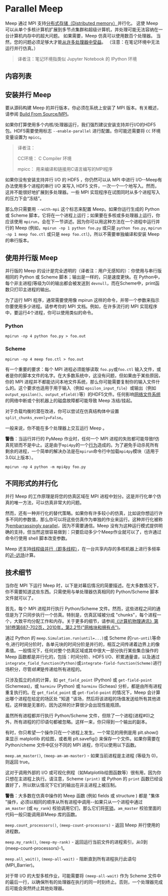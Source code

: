 # Parallel Meep

Meep 通过 MPI 支持[分布式存储（Distributed memory）](https://en.wikipedia.org/wiki/Distributed_memory)并行化。 这使 Meep 可以从单个多核计算机扩展到多节点集群和超级计算机，并处理可能无法容纳在一台计算机内存中的超大问题。 如果需要，Meep 仿真可以使用数百个处理器。 当然，您的问题必须足够大才能[从许多处理器中受益](https://meep.readthedocs.io/en/latest/FAQ/#should-i-expect-linear-speedup-from-the-parallel-meep)。 （注意：在笔记环境中无法运行并行仿真。）

> 译者注：笔记环境指类似 Jupyter Notebook 的 IPython 环境

## 内容列表

## 安装并行 Meep

要从源码构建 Meep 的并行版本，你必须在系统上安装了 MPI 版本。有关概述，请参阅 [Build From Source/MPI](https://meep.readthedocs.io/en/latest/Build_From_Source/#mpi)。

如果你打算使用多个内核/处理器运行，我们强烈建议安装支持并行I/O的HDF5包。HDF5需要使用标志 `--enable-parallel` 进行配置。你可能还需要将 `CC` 环境变量设置为 `mpicc`。

> 译者注：
>
> CC环境： C Compiler 环境
>
> mpicc： 用来编译和链接用C语言编写的MPI程序

如果你没有安装支持并行 I/O 的 HDF5 ，你仍然可以从 MPI 中进行 I/O--Meep有办法使用多个进程的串行 I/O 来写入 HDF5 文件，一次一个一个地写入。然而，这并不能很好地扩展到多处理器。一些 MPI 实现程序在试图同时从多个进程写入的压力下会“冻结”。

那么你只需要用 `--with-mpi` 这个标志来配置 Meep。如果你运行生成的 Python 或 Scheme 脚本，它将在一个进程上运行；如果要在多核或多处理器上运行，你应该使用 `mpirun`，会在下一节讲述。因为你可以用这种方法在一个进程中运行并行的 Meep (例如，`mpirun -np 1 python foo.py` 或只是 `python foo.py`, `mpirun -np 1 meep foo.ctl` 或只是 `meep foo.ctl`)，所以不需要单独编译和安装 Meep 的串行版本。

## 使用并行版 Meep

并行版的 Meep 的设计是完全透明的（译者注：用户无感知的）：你使用与串行版相同的 Python 或 Scheme 脚本；输出是一样的，只是速度更快。在 Python中，每个非主进程(等级为0)的输出都会被发送到 `devnull`，而在Scheme中，print函数只打印主进程的输出。

为了运行 MPI 程序，通常需要使用像 mpirun 这样的命令，并带一个参数来指示你要使用多少进程。请参考你的 MPI 文档。例如，在许多流行的 MPI 实现程序中，要运行4个进程，你可以使用类似的命令。

### Python

``` Shell
mpirun -np 4 python foo.py > foo.out
```

### Scheme 
``` Shell
mpirun -np 4 meep foo.ctl > foo.out
```

有一个重要的要求：每个 MPI 进程必须能够读取 `foo.py`或`foo.ctl` 输入文件，或者是你的脚本文件的名字。在大多数系统中，这没有问题，但如果由于某些原因，你的 MPI 进程并不都能访问本地文件系统，那么你可能需要复制你的输入文件什么的。这个要求也适用于用于输入（例如 `epsilon_input_file`）或输出（例如`output_epsilon()`、`output_efield()`等）的HDF5文件。任何影响[网络文件系统](https://en.wikipedia.org/wiki/Network_File_System)的网络中断或个别机器上的磁盘故障都可能导致 Meep 冻结/挂起。

对于负载均衡的潜在改进，你可以尝试在仿真结构体中设置 `split_chunks_evenly=False`。

一般来说，你不能在多个处理器上交互运行 Meep 。

**警告**：当运行并行的 PyMeep 作业时，任何一个 MPI 进程的失败都可能导致f仿真死锁而不是中止。这是由于`mpi4py`的一个[行为](https://mpi4py.readthedocs.io/en/stable/mpi4py.run.html)造成的。为了避免手动杀死所有剩余的进程，一个简单的解决办法是在`mpirun`命令行中加载`mpi4py`模块（适用于3.0以上版本）。

``` Shell
mpirun -np 4 python -m mpi4py foo.py
```

## 不同形式的并行化

并行 Meep 的工作原理是将您的仿真区域在 MPI 进程中划分。这是并行化单个仿真的唯一方法，可以仿真非常大的问题。

然而，还有一种并行化的替代策略。如果你有许多较小的仿真，比如说你想运行许多不同的参数值，那么你可以将这些仿真作为单独的作业来运行。这种并行化被称为[embarrassingly parallel](https://en.wikipedia.org/wiki/Embarrassingly_parallel)，因为不需要通信。Meep 没有为这种运行模式提供明确的支持，但当然这很容易做到：只要启动多少个Meep作业就可以了，也许通过命令行使用 shell 脚本改变参数。

Meep 还支持[线程级并行（即多线程）](https://en.wikipedia.org/wiki/Task_parallelism)，在一台共享内存的多核机器上进行多频率的[近-远场](https://meep.readthedocs.io/en/latest/Python_User_Interface/#near-to-far-field-spectra)计算。

## 技术细节

当你在 MPI 下运行 Meep 时，以下是对幕后情况的简要描述。在大多数情况下，你不需要知道这些东西。只需使用与单处理器仿真相同的 Python/Scheme 脚本文件就可以了。

首先，每个 MPI 进程并行执行 Python/Scheme 文件。然而，这些进程之间的通信是为了只同步执行一个仿真。特别是，仿真区域被分成 "chunks"，每个进程一个，大致平均分配工作和内存。关于更多的细节，请参阅[《计算机物理通讯》第181卷第687-702页，2010年，第2.2节("网格块和拥有点")](http://ab-initio.mit.edu/~oskooi/papers/Oskooi10.pdf)。

通过 Python 的 `meep.Simulation.run(until=...)`或 Scheme 的`run-until`等命令,进行时间分阶时，各单元块的时间分阶是并行的，相互之间传递着边界上的像素值。一般情况下，任何对整个仿真区域或其中很大一部分执行某些集合操作的 Meep 函数都是并行化的，包括：时间分阶、HDF5 I/O、积累通量谱，以及通过`integrate_field_function(Python)`或`integrate-field-function(Scheme)`进行场积分，尽管*结果*是传递给所有进程的。

只涉及孤立的点的计算，如 `get_field_point` (Python) 或 `get-field-point` (Schemeas)，或 `harminv` (Python) 或 `harminv` (Scheas) 分析，都是由所有进程重复执行的。在 `get_field_point` 或 `get-field-point` 的情况下，Meep 会计算出哪个进程在给定的场区处 "知道 "该场，然后将该进程的场值发送给所有其他进程。这样做是无害的，因为这样的计算很少会出现性能瓶颈。

虽然所有进程都并行执行 Python/Scheme 文件，但除了一个进程(进程#0)之外，所有进程的打印语句都被忽略。这样一来，你只得到一个输出的副本。

有时，你只希望一个操作只在一个进程上发生。一个常见的用例是用 plt.show() 来显示 matplotlib 的绘图，或者用 plt.savefig() 来保存一个文件。如果你需要在 Python/cheme 文件中区分不同的 MPI 进程，你可以使用以下函数。

`meep.am_master()`, `(meep-am-am-master)` - 如果当前进程是主进程 (等级为 0)，则返回 true。

这对于调用外部的 I/O 或可视化例程（如Matplotlib绘图函数等）很有用，因为你只想在主进程上执行。请注意，Scheme `(print)` 或 Python 的 `print` 函数已经设置好了，所以默认情况下它们的输出在非主进程上被压制。

**警告**：大多数在仿真中操作的 Meep 函数 (例如 fields 或 structure ) 都是 "集体 "操作，必须以相同的顺序从所有进程中调用--如果只从一个进程中通过 `am_master` (或 `my_rank`) 校验调用它们，那么它们将[死锁](https://en.wikipedia.org/wiki/Deadlock)。`am_master` 校验里面的代码一般只能调用非Meep 库的函数。

`meep.count_processors()`, `(meep-count-processors)` - 返回 Meep 并行使用的进程数。

`meep.my_rank()`, `(meep-my-rank)` - 返回运行当前文件的进程索引，从0到(meep-count-processors)-1。

`meep.all_wait()`, `(meep-all-wait)` - 阻断直到所有进程执行此语句(MPI_Barrier)。

对于带 I/O 的大型多核作业，可能需要将 `(meep-all-wait)` 作为 Scheme 文件中的最后一行，以确保所有的处理器在执行的同一时刻终止。否则，一个处理器完成后可能会突然终止其他处理器。
